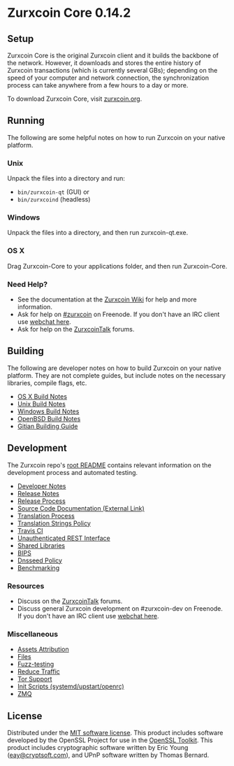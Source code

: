 Zurxcoin Core 0.14.2
=====================

Setup
---------------------
Zurxcoin Core is the original Zurxcoin client and it builds the backbone of the network. However, it downloads and stores the entire history of Zurxcoin transactions (which is currently several GBs); depending on the speed of your computer and network connection, the synchronization process can take anywhere from a few hours to a day or more.

To download Zurxcoin Core, visit [zurxcoin.org](https://zurxcoin.org).

Running
---------------------
The following are some helpful notes on how to run Zurxcoin on your native platform.

### Unix

Unpack the files into a directory and run:

- `bin/zurxcoin-qt` (GUI) or
- `bin/zurxcoind` (headless)

### Windows

Unpack the files into a directory, and then run zurxcoin-qt.exe.

### OS X

Drag Zurxcoin-Core to your applications folder, and then run Zurxcoin-Core.

### Need Help?

* See the documentation at the [Zurxcoin Wiki](https://zurxcoin.info/)
for help and more information.
* Ask for help on [#zurxcoin](http://webchat.freenode.net?channels=zurxcoin) on Freenode. If you don't have an IRC client use [webchat here](http://webchat.freenode.net?channels=zurxcoin).
* Ask for help on the [ZurxcoinTalk](https://zurxcointalk.io/) forums.

Building
---------------------
The following are developer notes on how to build Zurxcoin on your native platform. They are not complete guides, but include notes on the necessary libraries, compile flags, etc.

- [OS X Build Notes](build-osx.md)
- [Unix Build Notes](build-unix.md)
- [Windows Build Notes](build-windows.md)
- [OpenBSD Build Notes](build-openbsd.md)
- [Gitian Building Guide](gitian-building.md)

Development
---------------------
The Zurxcoin repo's [root README](/README.md) contains relevant information on the development process and automated testing.

- [Developer Notes](developer-notes.md)
- [Release Notes](release-notes.md)
- [Release Process](release-process.md)
- [Source Code Documentation (External Link)](https://dev.visucore.com/zurxcoin/doxygen/)
- [Translation Process](translation_process.md)
- [Translation Strings Policy](translation_strings_policy.md)
- [Travis CI](travis-ci.md)
- [Unauthenticated REST Interface](REST-interface.md)
- [Shared Libraries](shared-libraries.md)
- [BIPS](bips.md)
- [Dnsseed Policy](dnsseed-policy.md)
- [Benchmarking](benchmarking.md)

### Resources
* Discuss on the [ZurxcoinTalk](https://zurxcointalk.io/) forums.
* Discuss general Zurxcoin development on #zurxcoin-dev on Freenode. If you don't have an IRC client use [webchat here](http://webchat.freenode.net/?channels=zurxcoin-dev).

### Miscellaneous
- [Assets Attribution](assets-attribution.md)
- [Files](files.md)
- [Fuzz-testing](fuzzing.md)
- [Reduce Traffic](reduce-traffic.md)
- [Tor Support](tor.md)
- [Init Scripts (systemd/upstart/openrc)](init.md)
- [ZMQ](zmq.md)

License
---------------------
Distributed under the [MIT software license](/COPYING).
This product includes software developed by the OpenSSL Project for use in the [OpenSSL Toolkit](https://www.openssl.org/). This product includes
cryptographic software written by Eric Young ([eay@cryptsoft.com](mailto:eay@cryptsoft.com)), and UPnP software written by Thomas Bernard.
